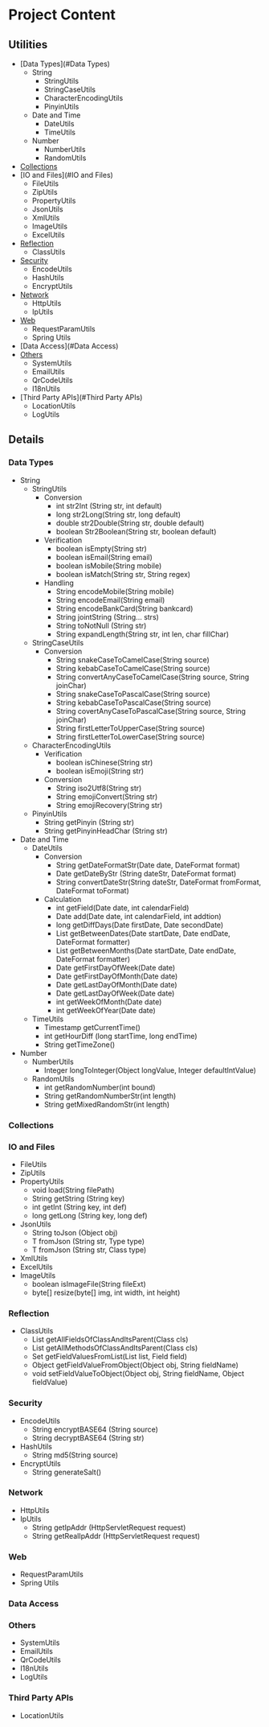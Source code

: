 # Project Content

## Utilities

- [Data Types](#Data Types)
  - String
    - StringUtils
    - StringCaseUtils
    - CharacterEncodingUtils
    - PinyinUtils
  - Date and Time
    - DateUtils
    - TimeUtils
  - Number
    - NumberUtils
    - RandomUtils
- [Collections](#Collections)
- [IO and Files](#IO and Files)
  - FileUtils
  - ZipUtils
  - PropertyUtils
  - JsonUtils
  - XmlUtils
  - ImageUtils
  - ExcelUtils
- [Reflection](#Reflection)
  - ClassUtils
- [Security](#Security)
  - EncodeUtils
  - HashUtils
  - EncryptUtils
- [Network](#Network)
  - HttpUtils
  - IpUtils
- [Web](#Web)
  - RequestParamUtils
  - Spring Utils
- [Data Access](#Data Access)
- [Others](#Others)
  - SystemUtils
  - EmailUtils
  - QrCodeUtils
  - I18nUtils
- [Third Party APIs](#Third Party APIs)
  - LocationUtils
  - LogUtils

## Details

### Data Types

- String
  - StringUtils
    - Conversion
      - int str2Int (String str, int default)
      - long str2Long(String str, long default)
      - double str2Double(String str, double default)
      - boolean Str2Boolean(String str, boolean default)
    - Verification
      - boolean isEmpty(String str)
      - boolean isEmail(String email)   
      - boolean isMobile(String mobile)
      - boolean isMatch(String str, String regex)
    - Handling
      - String encodeMobile(String mobile)  
      - String encodeEmail(String email)
      - String encodeBankCard(String bankcard)
      - String jointString (String... strs)
      - String toNotNull (String str)
      - String expandLength(String str, int len, char fillChar)
  - StringCaseUtils
    - Conversion
      - String snakeCaseToCamelCase(String source)
      - String kebabCaseToCamelCase(String source)
      - String convertAnyCaseToCamelCase(String source, String joinChar)
      - String snakeCaseToPascalCase(String source)
      - String kebabCaseToPascalCase(String source)
      - String covertAnyCaseToPascalCase(String source, String joinChar)
      - String firstLetterToUpperCase(String source)
      - String firstLetterToLowerCase(String source)
  - CharacterEncodingUtils
    - Verification
      - boolean isChinese(String str)
      - boolean isEmoji(String str)
    - Conversion
      - String iso2Utf8(String str)
      - String emojiConvert(String str)  
      - String emojiRecovery(String str)
  - PinyinUtils
    - String getPinyin (String str)
    - String getPinyinHeadChar (String str)
- Date and Time
  - DateUtils
    - Conversion
      - String getDateFormatStr(Date date, DateFormat format)
      - Date getDateByStr (String dateStr, DateFormat format)  
      - String convertDateStr(String dateStr, DateFormat fromFormat, DateFormat toFormat)
    - Calculation
      - int getField(Date date, int calendarField)
      - Date add(Date date, int calendarField, int addtion)
      - long getDiffDays(Date firstDate, Date secondDate)
      - List<String> getBetweenDates(Date startDate, Date endDate, DateFormat formatter)
      - List<String> getBetweenMonths(Date startDate, Date endDate, DateFormat formatter)
      - Date getFirstDayOfWeek(Date date)
      - Date getFirstDayOfMonth(Date date) 
      - Date getLastDayOfMonth(Date date)
      - Date getLastDayOfWeek(Date date) 
      - int getWeekOfMonth(Date date)  
      - int getWeekOfYear(Date date)
  - TimeUtils
    - Timestamp getCurrentTime()
    - int getHourDiff (long startTime, long endTime)
    - String getTimeZone()
- Number
  - NumberUtils
    - Integer longToInteger(Object longValue, Integer defaultIntValue) 
  - RandomUtils
    - int getRandomNumber(int bound)
    - String getRandomNumberStr(int length)
    - String getMixedRandomStr(int length)

### Collections

### IO and Files

- FileUtils
- ZipUtils
- PropertyUtils
  - void load(String filePath)
  - String getString (String key)
  - int getInt (String key, int def)
  - long getLong (String key, long def)
- JsonUtils
  - String toJson (Object obj)
  - T fromJson (String str, Type type)
  - T fromJson (String str, Class<T> type)
- XmlUtils
- ExcelUtils
- ImageUtils
  - boolean isImageFile(String fileExt)
  - byte[] resize(byte[] img, int width, int height)

### Reflection

- ClassUtils
  - List<Field> getAllFieldsOfClassAndItsParent(Class cls)
  - List<Method> getAllMethodsOfClassAndItsParent(Class cls)
  - Set<String> getFieldValuesFromList(List list, Field field)
  - Object getFieldValueFromObject(Object obj, String fieldName)
  - void setFieldValueToObject(Object obj, String fieldName, Object fieldValue)

### Security

- EncodeUtils
  - String encryptBASE64 (String source)
  - String decryptBASE64 (String str)
- HashUtils
  - String md5(String source)
- EncryptUtils
  - String generateSalt()

### Network

- HttpUtils
- IpUtils
  - String getIpAddr (HttpServletRequest request)
  - String getRealIpAddr (HttpServletRequest request)

### Web

- RequestParamUtils
- Spring Utils

### Data Access

### Others

- SystemUtils
- EmailUtils
- QrCodeUtils
- I18nUtils
- LogUtils

### Third Party APIs

- LocationUtils
